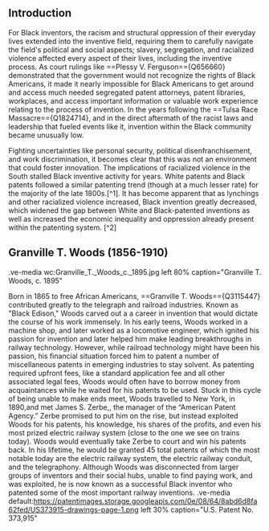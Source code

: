 ## Introduction
For Black inventors, the racism and structural oppression of their everyday lives extended into the  inventive field, requiring them to carefully navigate the field's political and social aspects; slavery, segregation, and racialized violence affected every aspect of their lives, including the inventive process. As court rulings like ==Plessy V. Ferguson=={Q656660} demonstrated that the government would not recognize the rights of Black Americans, it made it nearly impossible for Black Americans to get around and access much needed segregated patent attorneys, patent libraries, workplaces, and access important information or valuable work experience relating to the process of invention. In the years following the ==Tulsa Race Massacre=={Q1824714}, and in the direct aftermath of the racist laws and leadership that fueled events like it, invention within the Black community became unusually low. 

Fighting uncertainties like personal security, political disenfranchisement, and work discrimination, it becomes clear that this was not an environment that could foster innovation.  The implications of racialized violence in the South stalled Black inventive activity for years. White patents and Black patents followed a similar patenting trend (though at a much lesser rate) for the majority of the late 1800s.[^1]. It has  become apparent that as lynchings and other racialized violence increased, Black invention greatly decreased, which widened the gap between White and Black-patented inventions as well as increased the economic inequality and oppression already present within the patenting system. [^2]

## Granville T. Woods (1856-1910)
.ve-media wc:Granville_T._Woods_c._1895.jpg left 80% caption="Granville T. Woods, c. 1895"

Born in 1865 to free African Americans, ==Granville T. Woods=={Q3115447} contributed greatly to the telegraph and railroad industries. Known as "Black Edison," Woods  carved out a a career in invention that would dictate the course of his work immensely. In his early teens, Woods worked in a machine shop, and later worked as a locomotive engineer, which ignited his passion for invention and later helped him make leading breakthroughs in railway technology. However, while railroad technology might have been his passion, his financial situation forced him to patent a number of miscellaneous patents in emerging industries to stay solvent. As patenting required upfront fees, like a standard application fee and all other associated legal fees, Woods would often have to borrow money from acquaintances while he waited for his patents to be used. Stuck in this cycle of being unable to make ends meet, Woods travelled to New York, in 1890,and met James S. Zerbe,, the manager of the “American Patent Agency.” Zerbe promised to put him on the rise, but instead exploited Woods for his patents, his knowledge, his shares of the profits, and even his most prized electric railway system (close to the one we see on trains today). Woods would eventually take Zerbe to court and win his patents back. In his lifetime, he would be granted 45 total patents of which the most notable today are the electric railway system, the electric railway conduit, and the telegraphony. Although Woods was disconnected from larger groups of inventors and their social hubs, unable to find paying work, and was exploited, he is now known as a successful Black inventor who patented some of the most important railway inventions. 
.ve-media default:https://patentimages.storage.googleapis.com/0e/08/64/8abd6d8fa62fed/US373915-drawings-page-1.png left 30% caption="U.S. Patent No. 373,915"